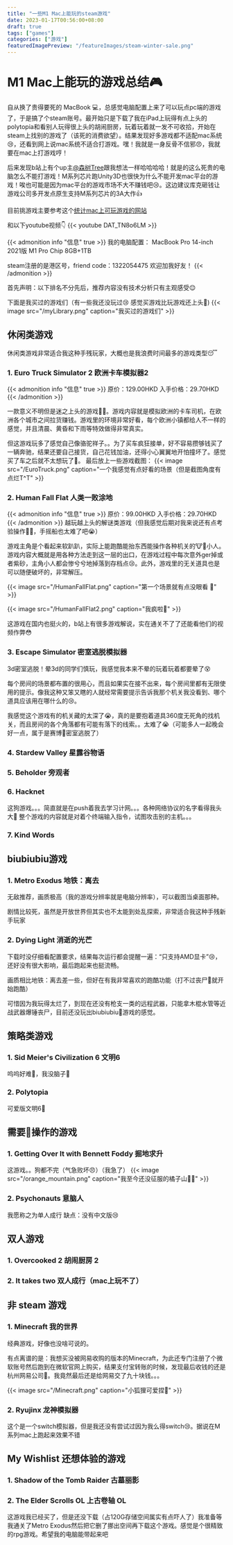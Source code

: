 ```yaml
---
title: "一些M1 Mac上能玩的steam游戏"
date: 2023-01-17T00:56:00+08:00
draft: true
tags: ["games"]
categories: ["游戏"]
featuredImagePreview: "/featureImages/steam-winter-sale.png"
---
```

# M1 Mac上能玩的游戏总结🎮

自从换了贵得要死的 MacBook 💻，总感觉电脑配置上来了可以玩点pc端的游戏了，于是搞了个steam账号。最开始只是下载了我在iPad上玩得有点上头的polytopia和看别人玩得很上头的胡闹厨房，玩着玩着就一发不可收拾，开始在steam上找别的游戏了（该死的消费欲望）。结果发现好多游戏都不适配mac系统😢，还看到网上说mac系统不适合打游戏。嘿！我就是一身反骨不信邪😠，我就要在mac上打游戏哼！

后来发现b站上有个up主[@森树Tree](https://space.bilibili.com/349516380)跟我想法一样哈哈哈哈！就是的这么死贵的电脑怎么不能打游戏！M系列芯片跑Unity3D也很快为什么不能开发mac平台的游戏！唉也可能是因为mac平台的游戏市场不大不赚钱吧😢。这边建议库克砸钱让游戏公司多开发点原生支持M系列芯片的3A大作👍

目前挑游戏主要参考这个[统计mac上可玩游戏的网站](https://www.applegamingwiki.com/wiki/Home)

和以下youtube视频👇
{{< youtube DAT_TN8o6LM >}}

{{< admonition info "信息" true >}}
我的电脑配置：
MacBook Pro 14-inch 2021版 M1 Pro Chip 8GB+1TB

steam注册的是港区号，friend code：1322054475 欢迎加我好友！
{{< /admonition >}}

首先声明：以下排名不分先后，推荐内容没有技术分析只有主观感受😌

下面是我买过的游戏们（有一些我还没玩过😢 感觉买游戏比玩游戏还上头🤩)
{{< image src="/myLibrary.png" caption="我买过的游戏们" >}}
## 休闲类游戏

休闲类游戏非常适合我这种手残玩家，大概也是我浪费时间最多的游戏类型😴

### 1. Euro Truck Simulator 2 欧洲卡车模拟器2

{{< admonition info "信息" true >}}
原价：129.00HKD   入手价格：29.70HKD
{{< /admonition >}}

一款意义不明但是迷之上头的游戏😵‍💫。游戏内容就是模拟欧洲的卡车司机，在欧洲各个城市之间拉货赚钱。游戏里的环境非常好看，每个欧洲小镇都给人不一样的感觉，并且清晨、黄昏和下雨等特效做得非常真实。

但这游戏玩多了感觉自己像骆驼祥子。。为了买车疯狂接单，好不容易攒够钱买了一辆奔驰，结果还要自己接货，自己花钱加油，还得小心翼翼地开怕撞坏了。感觉买了车之后就不太想玩了🥱。
最后放上一些游戏截图：
{{< image src="/EuroTruck.png" caption="一个我感觉有点好看的场景（但是截图角度有点烂T^T" >}}


### 2. Human Fall Flat 人类一败涂地

{{< admonition info "信息" true >}}
原价：99.00HKD  入手价格：29.70HKD
{{< /admonition >}}
越玩越上头的解谜类游戏（但我感觉后期对我来说还有点考验操作😵‍💫，手摇船也太难了吧😭）

游戏主角是个看起来软趴趴，实际上能跑酷能抬东西能操作各种机关的🐮🍺小人。游戏内容大概就是用各种方法走到这一层的出口，在游戏过程中每次意外ger掉或者紫砂，主角小人都会惨兮兮地掉落到存档点😢。此外，游戏里的无关道具也是可以随便破坏的，非常解压。

{{< image src="/HumanFallFlat.png" caption="第一个场景就有点没眼看 🫣" >}}

{{< image src="/HumanFallFlat2.png" caption="我疯啦🤪" >}}

这游戏在国内也挺火的，b站上有很多游戏解说，实在通关不了了还能看他们的视频作弊😳

### 3. Escape Simulator 密室逃脱模拟器

3d密室逃脱！晕3d的同学们慎玩，我感觉我本来不晕的玩着玩着都要晕了😵

每个房间的场景都布置的很用心，而且如果实在接不出来，每个房间里都有无限使用的提示。像我这种又笨又瞎的人就经常需要提示告诉我那个机关我没看到、哪个道具应该用在哪什么的😢。

我感觉这个游戏有的机关藏的太深了😭，真的是要抱着道具360度无死角的找机关，而且房间的各个角落都有可能有落下的线索。。太难了😭（可能多人一起晚会好一点，属于是赛博🤖️密室逃脱了）
### 4. Stardew Valley 星露谷物语



### 5. Beholder 旁观者

### 6. Hacknet
这狗游戏。。。简直就是在push着我去学习计网。。。各种网络协议的名字看得我头大🤯
整个游戏的内容就是对着个终端输入指令，试图攻击别的主机。。。

### 7. Kind Words

## biubiubiu游戏

### 1. Metro Exodus 地铁：离去
无敌推荐，画质极高（我的游戏分辨率就是电脑分辨率），可以截图当桌面那种。

剧情比较死，虽然是开放世界但其实也不太能到处乱探索，非常适合我这种手残新手玩家

### 2. Dying Light 消逝的光芒
下载时没仔细看配置要求，结果每次运行都会提醒一遍：“只支持AMD显卡”😢，还好没有很大影响，最后跑起来也挺流畅。

画质相比地铁：离去差一些，但好在有我非常喜欢的跑酷功能（打不过丧尸🧟就开始跑酷）

可惜因为我玩得太烂了，到现在还没有枪支一类的远程武器，只能拿木棍水管等近战武器爆锤丧尸，目前还没玩出biubiubiu🔫游戏的感觉。

## 策略类游戏

### 1. Sid Meier's Civilization 6 文明6
呜呜好难🤯，我没脑子🧠
### 2. Polytopia
可爱版文明6🐶
## 需要🤏操作的游戏

### 1. Getting Over It with Bennett Foddy 掘地求升
这游戏。。狗都不完（气急败坏😠）（我急了）
{{< image src="/orange_mountain.png" caption="我至今还没征服的橘子山🍊😡" >}}

### 2. Psychonauts 意脑人
我愿称之为单人成行
缺点：没有中文版😢

## 双人游戏

### 1. Overcooked 2 胡闹厨房 2

### 2. It takes two 双人成行（mac上玩不了）

## 非 steam 游戏

### 1. Minecraft 我的世界

经典游戏，好像也没啥可说的。

有点离谱的是：我想买没被网易收购的版本的Minecraft，为此还专门注册了个微软账号然后跑到在微软官网上购买，结果支付宝转账的时候，发现最后收钱的还是杭州网易公司🤦。我竟然最后还是给网易交了九十块钱。。。

{{< image src="/Minecraft.png" caption="小狐狸可爱捏🦊" >}}

### 2. Ryujinx 龙神模拟器

这个是一个switch模拟器，但是我还没有尝试过因为我么得switch😢。据说在M系列mac上跑起来效果不错

## My Wishlist 还想体验的游戏

### 1. Shadow of the Tomb Raider 古墓丽影

### 2. The Elder Scrolls OL 上古卷轴 OL
这游戏我已经买了，但是还没下载（占120G存储空间属实有点吓人了）我准备等我通关了Metro Exodus然后把它删了挪出空间再下载这个游戏。感觉是个很精致的rpg游戏。希望我的电脑能带起来吧
